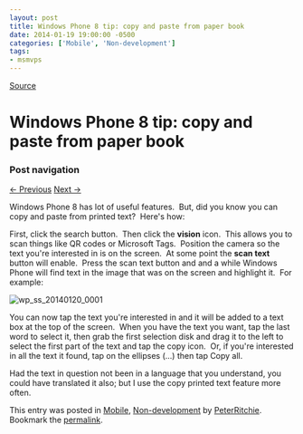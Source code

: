 ```yaml
---
layout: post
title: Windows Phone 8 tip: copy and paste from paper book
date: 2014-01-19 19:00:00 -0500
categories: ['Mobile', 'Non-development']
tags:
- msmvps
---
```

[Source](http://pr-blog.azurewebsites.net/2014/01/20/windows-phone-8-tip-copy-and-paste-from-paper-book/ "Permalink to Windows Phone 8 tip: copy and paste from paper book")

# Windows Phone 8 tip: copy and paste from paper book

### Post navigation

[← Previous][1] [Next →][2]

Windows Phone 8 has lot of useful features.  But, did you know you can copy and paste from printed text?  Here's how:

First, click the search button.  Then click the **vision** icon.  This allows you to scan things like QR codes or Microsoft Tags.  Position the camera so the text you're interested in is on the screen.  At some point the **scan text** button will enable.  Press the scan text button and and a while Windows Phone will find text in the image that was on the screen and highlight it.  For example:

![wp_ss_20140120_0001][3]

You can now tap the text you're interested in and it will be added to a text box at the top of the screen.  When you have the text you want, tap the last word to select it, then grab the first selection disk and drag it to the left to select the first part of the text and tap the copy icon.  Or, if you're interested in all the text it found, tap on the ellipses (…) then tap Copy all.

Had the text in question not been in a language that you understand, you could have translated it also; but I use the copy printed text feature more often.

This entry was posted in [Mobile][4], [Non-development][5] by [PeterRitchie][6]. Bookmark the [permalink][7]. 

[1]: http://pr-blog.azurewebsites.net/2013/12/07/data-virtualization-in-windows-phone-7-1-or-why-inotifycollectionchanged-is-fundamentally-broken/
[2]: http://pr-blog.azurewebsites.net/2014/01/28/skydrive-tip-extracting-text-from-an-image/
[3]: http://pr-blog.azurewebsites.net/wp-content/uploads/2014/01/wp_ss_20140120_0001_thumb.jpg "wp_ss_20140120_0001"
[4]: http://pr-blog.azurewebsites.net/category/mobile/
[5]: http://pr-blog.azurewebsites.net/category/nondev/
[6]: http://pr-blog.azurewebsites.net/author/peterritchie/
[7]: http://pr-blog.azurewebsites.net/2014/01/20/windows-phone-8-tip-copy-and-paste-from-paper-book/ "Permalink to Windows Phone 8 tip: copy and paste from paper book"

